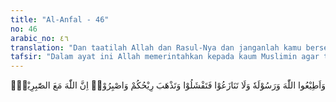 ```yaml
---
title: "Al-Anfal - 46"
no: 46
arabic_no: ٤٦
translation: "Dan taatilah Allah dan Rasul-Nya dan janganlah kamu berselisih, yang menyebabkan kamu menjadi gentar dan kekuatanmu hilang dan bersabarlah. Sungguh, Allah beserta orang-orang sabar."
tafsir: "Dalam ayat ini Allah memerintahkan kepada kaum Muslimin agar tetap menaati Allah dan Rasul-Nya terutama dalam peperangan. Ketaatan kepada Rasul dengan pengertian bahwa beliau harus dipandang sebagai komandan tertinggi dalam peperangan yang akan melaksanakan perintah Allah, dengan ucapan dan perbuatan. Ketaatan kepada Rasul, dalam arti taat kepada perintahnya dan siasatnya, menjadi syarat mutlak untuk mencapai kemenangan. Allah memerintahkan pula agar jangan ada perselisihan di antara sesama tentara, karena perselisihan itu membawa kelemahan dan akan menjurus kepada kehancuran sehingga akhirnya dikalahkan oleh musuh.\n\nPertikaian menyebabkan kaum Muslimin menjadi gentar dan hilang kekuatannya. Kaum Muslimin diperintahkan untuk sabar, karena Allah selalu bersama orang-orang yang sabar.\n\nSabar ada lima macam:\n\n(1)Sabar menjalankan ketaatan kepada Allah dan Rasul-Nya;\n\n(2)Sabar menjauhi larangan-Nya;\n\n(3)Sabar tidak mengeluh ketika menerima cobaan;\n\n(4)Sabar dalam perjuangan, sampai tetes darah penghabisan;\n\n(5)Sabar menjauhkan diri dari kemewahan dan perbuatan yang tidak berguna, serta hidup sederhana."
---
```

وَاَطِيْعُوا اللّٰهَ وَرَسُوْلَهٗ وَلَا تَنَازَعُوْا فَتَفْشَلُوْا وَتَذْهَبَ رِيْحُكُمْ وَاصْبِرُوْاۗ اِنَّ اللّٰهَ مَعَ الصّٰبِرِيْنَۚ 
